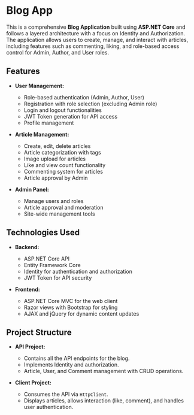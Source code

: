 # Blog App

This is a comprehensive **Blog Application** built using **ASP.NET Core** and follows a layered architecture with a focus on Identity and Authorization. The application allows users to create, manage, and interact with articles, including features such as commenting, liking, and role-based access control for Admin, Author, and User roles.

## Features

- **User Management:**
  - Role-based authentication (Admin, Author, User)
  - Registration with role selection (excluding Admin role)
  - Login and logout functionalities
  - JWT Token generation for API access
  - Profile management

- **Article Management:**
  - Create, edit, delete articles
  - Article categorization with tags
  - Image upload for articles
  - Like and view count functionality
  - Commenting system for articles
  - Article approval by Admin

- **Admin Panel:**
  - Manage users and roles
  - Article approval and moderation
  - Site-wide management tools

## Technologies Used

- **Backend:**
  - ASP.NET Core API
  - Entity Framework Core
  - Identity for authentication and authorization
  - JWT Token for API security

- **Frontend:**
  - ASP.NET Core MVC for the web client
  - Razor views with Bootstrap for styling
  - AJAX and jQuery for dynamic content updates

## Project Structure

- **API Project:** 
  - Contains all the API endpoints for the blog.
  - Implements Identity and authorization.
  - Article, User, and Comment management with CRUD operations.

- **Client Project:**
  - Consumes the API via `HttpClient`.
  - Displays articles, allows interaction (like, comment), and handles user authentication.

